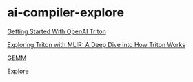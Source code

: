 # ai-compiler-explore

[Getting Started With OpenAI Triton](/notes/getting-started-with-openai-triton.md)

[Exploring Triton with MLIR: A Deep Dive into How Triton Works](/notes/exploring-triton-with-mlir-a-deep-dive-into-how-triton-works.md)

[GEMM](https://htmlpreview.github.io/?https://github.com/Merle-Zhang/ai-compiler-explore/blob/main/notebooks/html/GEMM.html)

[Explore](https://htmlpreview.github.io/?https://github.com/Merle-Zhang/ai-compiler-explore/blob/main/notebooks/html/CUDA%2C_Triton%2C_PyTorch.html)
